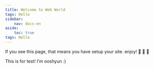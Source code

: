 ```yaml
---
title: Welcome to Web World
tags: Hello
sidebar:
    nav: docs-en
aside:
    toc: true
tags: Hello
---
```


If you see this page, that means you have setup your site. enjoy! :ghost: :ghost: :ghost:

This is for test! I'm ooshyun :)
